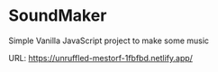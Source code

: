 # SoundMaker
Simple Vanilla JavaScript project to make some music

URL: https://unruffled-mestorf-1fbfbd.netlify.app/
